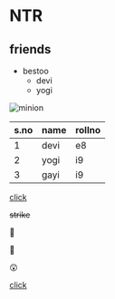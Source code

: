 # NTR #
## friends ##
* bestoo
     * devi
     * yogi
     
![minion](https://cdn.vox-cdn.com/thumbor/yJuBQtYK2euiOWE3lj_dtloWkvs=/160x0:1239x607/1600x900/cdn.vox-cdn.com/uploads/chorus_image/image/46708944/manyminions.0.jpg)

s.no|name|rollno
-----|---|-----|
1|devi|e8
2|yogi|i9
3|gayi|i9
    
[click](https://www.youtube.com/)

~~strike~~

:black_heart:

:birthday:
 <!-- nikki -->
:astonished:
 
[click](https://www.instagram.com/)

